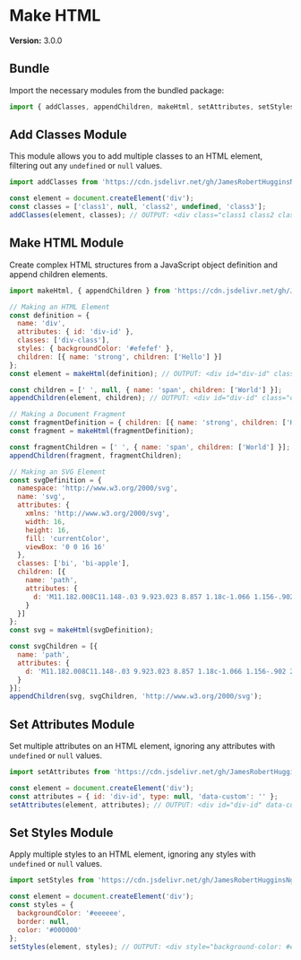 # Make HTML

**Version:** 3.0.0

## Bundle

Import the necessary modules from the bundled package:

```javascript
import { addClasses, appendChildren, makeHtml, setAttributes, setStyles } from 'https://cdn.jsdelivr.net/gh/JamesRobertHugginsNgo/make-html@3.0.0/src/index.js';
```

## Add Classes Module

This module allows you to add multiple classes to an HTML element, filtering out any `undefined` or `null` values.

```javascript
import addClasses from 'https://cdn.jsdelivr.net/gh/JamesRobertHugginsNgo/make-html@3.0.0/src/add-classes.js';

const element = document.createElement('div');
const classes = ['class1', null, 'class2', undefined, 'class3'];
addClasses(element, classes); // OUTPUT: <div class="class1 class2 class3"></div>
```

## Make HTML Module

Create complex HTML structures from a JavaScript object definition and append children elements.

```javascript
import makeHtml, { appendChildren } from 'https://cdn.jsdelivr.net/gh/JamesRobertHugginsNgo/make-html@3.0.0/src/make-html.js';

// Making an HTML Element
const definition = {
  name: 'div',
  attributes: { id: 'div-id' },
  classes: ['div-class'],
  styles: { backgroundColor: '#efefef' },
  children: [{ name: 'strong', children: ['Hello'] }]
};
const element = makeHtml(definition); // OUTPUT: <div id="div-id" class="div-class" style="background-color: #efefef;"><strong>Hello</strong></div>

const children = [' ', null, { name: 'span', children: ['World'] }];
appendChildren(element, children); // OUTPUT: <div id="div-id" class="div-class" style="background-color: #efefef;"><strong>Hello</strong> <span>World</span></div>

// Making a Document Fragment
const fragmentDefinition = { children: [{ name: 'strong', children: ['Hello'] }] };
const fragment = makeHtml(fragmentDefinition);

const fragmentChildren = [' ', { name: 'span', children: ['World'] }];
appendChildren(fragment, fragmentChildren);

// Making an SVG Element
const svgDefinition = {
  namespace: 'http://www.w3.org/2000/svg',
  name: 'svg',
  attributes: {
    xmlns: 'http://www.w3.org/2000/svg',
    width: 16,
    height: 16,
    fill: 'currentColor',
    viewBox: '0 0 16 16'
  },
  classes: ['bi', 'bi-apple'],
  children: [{
    name: 'path',
    attributes: {
      d: 'M11.182.008C11.148-.03 9.923.023 8.857 1.18c-1.066 1.156-.902 2.482-.878 2.516s1.52.087 2.475-1.258.762-2.391.728-2.43m3.314 11.733c-.048-.096-2.325-1.234-2.113-3.422s1.675-2.789 1.698-2.854-.597-.79-1.254-1.157a3.7 3.7 0 0 0-1.563-.434c-.108-.003-.483-.095-1.254.116-.508.139-1.653.589-1.968.607-.316.018-1.256-.522-2.267-.665-.647-.125-1.333.131-1.824.328-.49.196-1.422.754-2.074 2.237-.652 1.482-.311 3.83-.067 4.56s.625 1.924 1.273 2.796c.576.984 1.34 1.667 1.659 1.899s1.219.386 1.843.067c.502-.308 1.408-.485 1.766-.472.357.013 1.061.154 1.782.539.571.197 1.111.115 1.652-.105.541-.221 1.324-1.059 2.238-2.758q.52-1.185.473-1.282'
    }
  }]
};
const svg = makeHtml(svgDefinition);

const svgChildren = [{
  name: 'path',
  attributes: {
    d: 'M11.182.008C11.148-.03 9.923.023 8.857 1.18c-1.066 1.156-.902 2.482-.878 2.516s1.52.087 2.475-1.258.762-2.391.728-2.43m3.314 11.733c-.048-.096-2.325-1.234-2.113-3.422s1.675-2.789 1.698-2.854-.597-.79-1.254-1.157a3.7 3.7 0 0 0-1.563-.434c-.108-.003-.483-.095-1.254.116-.508.139-1.653.589-1.968.607-.316.018-1.256-.522-2.267-.665-.647-.125-1.333.131-1.824.328-.49.196-1.422.754-2.074 2.237-.652 1.482-.311 3.83-.067 4.56s.625 1.924 1.273 2.796c.576.984 1.34 1.667 1.659 1.899s1.219.386 1.843.067c.502-.308 1.408-.485 1.766-.472.357.013 1.061.154 1.782.539.571.197 1.111.115 1.652-.105.541-.221 1.324-1.059 2.238-2.758q.52-1.185.473-1.282'
  }
}];
appendChildren(svg, svgChildren, 'http://www.w3.org/2000/svg');
```

## Set Attributes Module

Set multiple attributes on an HTML element, ignoring any attributes with `undefined` or `null` values.

```javascript
import setAttributes from 'https://cdn.jsdelivr.net/gh/JamesRobertHugginsNgo/make-html@3.0.0/src/set-attributes.js';

const element = document.createElement('div');
const attributes = { id: 'div-id', type: null, 'data-custom': '' };
setAttributes(element, attributes); // OUTPUT: <div id="div-id" data-custom></div>
```

## Set Styles Module

Apply multiple styles to an HTML element, ignoring any styles with `undefined` or `null` values.

```javascript
import setStyles from 'https://cdn.jsdelivr.net/gh/JamesRobertHugginsNgo/make-html@3.0.0/src/set-styles.js';

const element = document.createElement('div');
const styles = {
  backgroundColor: '#eeeeee',
  border: null,
  color: '#000000'
};
setStyles(element, styles); // OUTPUT: <div style="background-color: #eeeeee; color: #000000;"></div>
```
